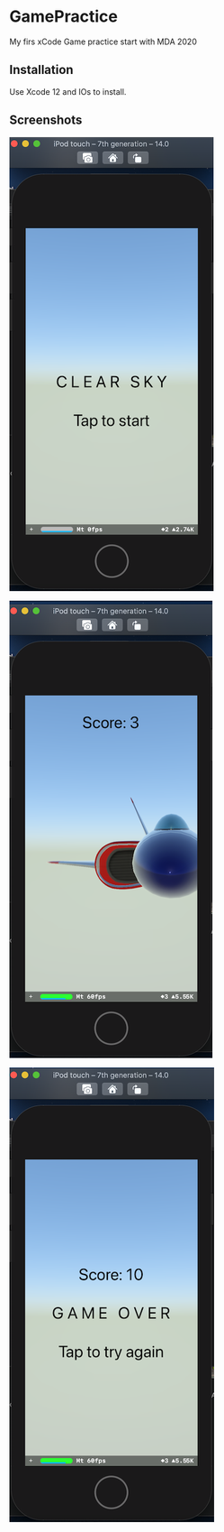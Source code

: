 # GamePractice

My firs xCode Game practice start with MDA 2020

## Installation

Use Xcode 12 and IOs to install.

## Screenshots

![pic1](https://github.com/Bozzzy/GamePractice/blob/master/GamePractice/ScreenShots/pic1.png)

![pic2](https://github.com/Bozzzy/GamePractice/blob/master/GamePractice/ScreenShots/pic2.png)

![pic3](https://github.com/Bozzzy/GamePractice/blob/master/GamePractice/ScreenShots/pic3.png)


